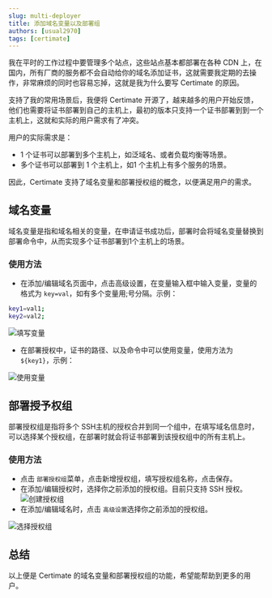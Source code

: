 ```yaml
---
slug: multi-deployer 
title: 添加域名变量以及部署组
authors: [usual2970]
tags: [certimate]
---
```


我在平时的工作过程中要管理多个站点，这些站点基本都部署在各种 CDN 上，在国内，所有厂商的服务都不会自动给你的域名添加证书，这就需要我定期的去操作，非常麻烦的同时也容易忘掉，这就是我为什么要写 Certimate 的原因。

支持了我的常用场景后，我便将 Certimate 开源了，越来越多的用户开始反馈，他们也需要将证书部署到自己的主机上，最初的版本只支持一个证书部署到到一个主机上，这就和实际的用户需求有了冲突。

用户的实际需求是：

* 1 个证书可以部署到多个主机上，如泛域名、或者负载均衡等场景。
* 多个证书可以部署到 1 个主机上，如1 个主机上有多个服务的场景。

因此，Certimate 支持了域名变量和部署授权组的概念，以便满足用户的需求。

## 域名变量

域名变量是指和域名相关的变量，在申请证书成功后，部署时会将域名变量替换到部署命令中，从而实现多个证书部署到1个主机上的场景。

### 使用方法

* 在添加/编辑域名页面中，点击高级设置，在变量输入框中输入变量，变量的格式为 `key=val`，如有多个变量用;号分隔。示例：
```bash
key1=val1;
key2=val2;
```

![填写变量](https://i.imgur.com/iFolv9P.png)

* 在部署授权中，证书的路径、以及命令中可以使用变量，使用方法为 `${key1}`，示例：
   
![使用变量](https://i.imgur.com/lXjGqLg.png)

## 部署授予权组

部署授权组是指将多个 SSH主机的授权合并到同一个组中，在填写域名信息时，可以选择某个授权组，在部署时就会将证书部署到该授权组中的所有主机上。

### 使用方法

* 点击 `部署授权组`菜单，点击新增授权组，填写授权组名称，点击保存。
* 在添加/编辑授权时，选择你之前添加的授权组。目前只支持 SSH 授权。
![创建授权组](https://i.imgur.com/zh0V221.png)
* 在添加/编辑域名时，点击 `高级设置`选择你之前添加的授权组。
  
![选择授权组](https://i.imgur.com/IHpb82y.png)



## 总结

以上便是 Certimate 的域名变量和部署授权组的功能，希望能帮助到更多的用户。